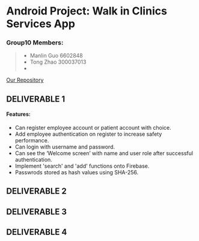 # Android Project: Walk in Clinics Services App

### Group10 Members:
> * Manlin Guo 6602848
> * Tong Zhao 300037013
> *

[Our Repository](https://github.com/SEG2105-uottawa/seg2x05-project-f19-10.git)

## DELIVERABLE 1
#### Features:
* Can register employee account or patient account with choice.
* Add employee authentication on register to increase safety performance.
* Can login with username and password.
* Can see the ‘Welcome screen’ with name and user role after successful authentication.
* Implement 'search' and 'add' functions onto Firebase.
* Passwrods stored as hash values using SHA-256.



## DELIVERABLE 2




## DELIVERABLE 3




## DELIVERABLE 4



